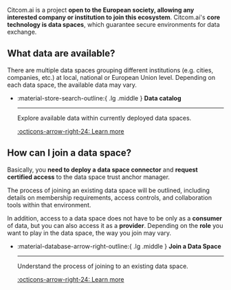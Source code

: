 Citcom.ai is a project **open to the European society, allowing any interested company or institution to join this ecosystem**. Citcom.ai's **core technology is data spaces**, which guarantee secure environments for data exchange.  

## What data are available?
There are multiple data spaces grouping different institutions (e.g. cities, companies, etc.) at local, national or European Union level. Depending on each data space, the available data may vary. 

<div class="grid cards" markdown>

-   :material-store-search-outline:{ .lg .middle } __Data catalog__

    ---

    Explore available data within currently deployed data spaces.

    [:octicons-arrow-right-24: Learn more](../data_catalog.md)

</div>

## How can I join a data space? 
Basically, you **need to deploy a data space connector** and **request certified access** to the data space trust anchor manager.  

The process of joining an existing data space will be outlined, including details on membership requirements, access controls, and collaboration tools within that environment. 

In addition, access to a data space does not have to be only as a **consumer** of data, but you can also access it as a **provider**. Depending on the **role** you want to play in the data space, the way you join may vary. 

<div class="grid cards" markdown>

-   :material-database-arrow-right-outline:{ .lg .middle } __Join a Data Space__

    ---

    Understand the process of joining to an existing data space.

    [:octicons-arrow-right-24: Learn more](connect_to_dataspace.md)

</div>